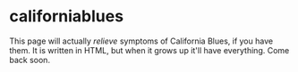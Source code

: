 # californiablues

This page will actually _relieve_ symptoms of California Blues, if you have them. It is written in HTML, but when it grows up it'll have everything. Come back soon.

